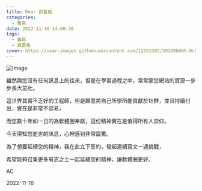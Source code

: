 ```yaml
---
title: Dear 良葛格
categories:
  - 雜寫
date: 2022-11-16 14:00:30
tags:
  - 雜寫
  - 良葛格
cover: https://user-images.githubusercontent.com/12562305/202096685-0c0aa620-42e5-452a-a69e-ab09be7be3d0.png
---
```

![image](https://user-images.githubusercontent.com/12562305/202096685-0c0aa620-42e5-452a-a69e-ab09be7be3d0.png)

雖然與您沒有任何訊息上的往來，但是在學習過程之中，常常蒙您網站的資源一步步長大茁壯。

這世界其實不乏好的工程師，但是願意將自己所學所能貢獻於社群，並且持續付出，實在是非常不容易，

而您數十年如一日的為軟體圈奉獻，這份精神實在是值得所有人崇仰。

今天得知您逝世的訊息，心裡感到非常震驚。

為了想要延續您的精神，我在此立下誓約，發起連續寫文一週挑戰，

希望能夠召集更多有志之士一起延續您的精神，讓軟體圈更好。

AC

2022-11-16
